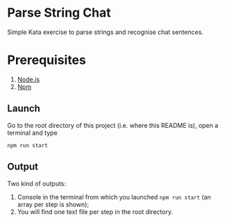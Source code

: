 # Parse String Chat

Simple Kata exercise to parse strings and recognise chat sentences.

# <a name="prerequisites"></a> Prerequisites

1. [Node.js](https://nodejs.org/) 
2. [Npm](https://www.npmjs.com)

## Launch
Go to the root directory of this project (i.e. where this README is), open a terminal and type
```
npm run start
```

## Output

Two kind of outputs:

1. Console in the terminal from which you launched ```npm run start``` (an array per step is shown);
2. You will find one text file per step in the root directory.